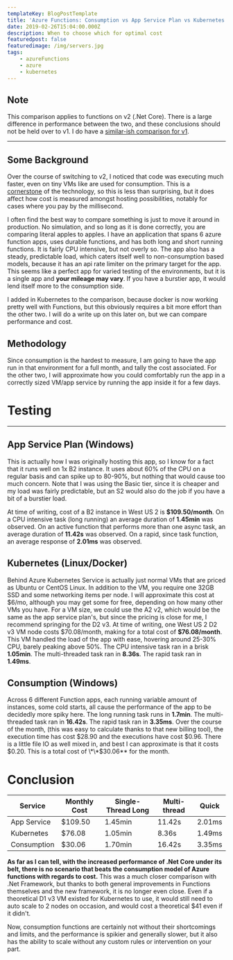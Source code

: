 ```yaml
---
templateKey: BlogPostTemplate
title: 'Azure Functions: Consumption vs App Service Plan vs Kubernetes'
date: 2019-02-26T15:04:00.000Z
description: When to choose which for optimal cost
featuredpost: false
featuredimage: /img/servers.jpg
tags:
    - azureFunctions
    - azure
    - kubernetes
---
```


## Note

This comparison applies to functions on v2 (.Net Core). There is a large difference in performance between the two, and these conclusions should not be held over to v1. I do have a [similar-ish comparison for v1](/blog/azure-functions-when-to-use-app-service-plan/).

---

## Some Background

Over the course of switching to v2, I noticed that code was executing much faster, even on tiny VMs like are used for consumption. This is a [cornerstone](https://visualstudiomagazine.com/articles/2018/08/22/bing-net-core.aspx) of the technology, so this is less than surprising, but it does affect how cost is measured amongst hosting possibilities, notably for cases where you pay by the millisecond.

I often find the best way to compare something is just to move it around in production. No simulation, and so long as it is done correctly, you are comparing literal apples to apples. I have an application that spans 6 azure function apps, uses durable functions, and has both long and short running functions. It is fairly CPU intensive, but not overly so. The app also has a steady, predictable load, which caters itself well to non-consumption based models, because it has an api rate limiter on the primary target for the app. This seems like a perfect app for varied testing of the environments, but it is a single app and **your mileage may vary**. If you have a burstier app, it would lend itself more to the consumption side.

I added in Kubernetes to the comparison, because docker is now working pretty well with Functions, but this obviously requires a bit more effort than the other two. I will do a write up on this later on, but we can compare performance and cost.

## Methodology

Since consumption is the hardest to measure, I am going to have the app run in that environment for a full month, and tally the cost associated. For the other two, I will approximate how you could comfortably run the app in a correctly sized VM/app service by running the app inside it for a few days.

# Testing

---

## App Service Plan (Windows)

This is actually how I was originally hosting this app, so I know for a fact that it runs well on 1x B2 instance. It uses about 60% of the CPU on a regular basis and can spike up to 80-90%, but nothing that would cause too much concern. Note that I was using the Basic tier, since it is cheaper and my load was fairly predictable, but an S2 would also do the job if you have a bit of a burstier load.

At time of writing, cost of a B2 instance in West US 2 is **\$109.50/month**. On a CPU intensive task (long running) an average duration of **1.45min** was observed. On an active function that performs more than one async task, an average duration of **11.42s** was observed. On a rapid, since task function, an average response of **2.01ms** was observed.

## Kubernetes (Linux/Docker)

Behind Azure Kubernetes Service is actually just normal VMs that are priced as Ubuntu or CentOS Linux. In addition to the VM, you require one 32GB SSD and some networking items per node. I will approximate this cost at $6/mo, although you may get some for free, depending on how many other VMs you have. For a VM size, we could use the A2 v2, which would be the same as the app service plan's, but since the pricing is close for me, I recommend springing for the D2 v3. At time of writing, one West US 2 D2 v3 VM node costs $70.08/month, making for a total cost of **\$76.08/month**. This VM handled the load of the app with ease, hovering around 25-30% CPU, barely peaking above 50%. The CPU intensive task ran in a brisk **1.05min**. The multi-threaded task ran in **8.36s**. The rapid task ran in **1.49ms**.

## Consumption (Windows)

Across 6 different Function apps, each running variable amount of instances, some cold starts, all cause the performance of the app to be decidedly more spiky here. The long running task runs in **1.7min**. The multi-threaded task ran in **16.42s**. The rapid task ran in **3.35ms**. Over the course of the month, (this was easy to calculate thanks to that new billing tool), the execution time has cost $28.90 and the executions have cost $0.96. There is a little file IO as well mixed in, and best I can approximate is that it costs $0.20.  This is a total cost of \*\*$30.06\*\* for the month.

# Conclusion

| Service     | Monthly Cost | Single-Thread Long | Multi-thread | Quick  |
| ----------- | ------------ | ------------------ | ------------ | ------ |
| App Service | \$109.50     | 1.45min            | 11.42s       | 2.01ms |
| Kubernetes  | \$76.08      | 1.05min            | 8.36s        | 1.49ms |
| Consumption | \$30.06      | 1.70min            | 16.42s       | 3.35ms |

**As far as I can tell, with the increased performance of .Net Core under its belt, there is no scenario that beats the consumption model of Azure functions with regards to cost.** This was a much closer comparison with .Net Framework, but thanks to both general improvements in Functions themselves and the new framework, it is no longer even close. Even if a theoretical D1 v3 VM existed for Kubernetes to use, it would still need to auto scale to 2 nodes on occasion, and would cost a theoretical \$41 even if it didn't.

Now, consumption functions are certainly not without their shortcomings and limits, and the performance is spikier and generally slower, but it also has the ability to scale without any custom rules or intervention on your part.
